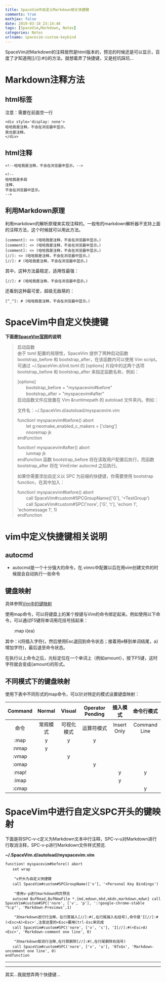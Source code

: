 ```yaml
---
title: SpaceVim中自定义Markdown相关快捷键
comments: true
mathjax: false
date: 2019-03-18 23:14:48
tags: [SpaceVim,Markdown, Notes]
categories: Notes
urlname: spacevim-custom-keybind
---
```


<meta name="referrer" content="no-referrer" />

  SpaceVim对Markdown的注释居然是html版本的，预览的时候还是可以显示，百度了才知道用[[//]]:#()的方法，就想着弄了快捷键，又是挖坑踩坑...
  <!--more-->
# Markdown注释方法

## html标签 
注意：需要在前面空一行
```
<div style='display: none'>
哈哈我是注释，不会在浏览器中显示。
我也是注释。
</div>
```

## html注释
```
<!--哈哈我是注释，不会在浏览器中显示。-->

<!--
哈哈我是多段
注释，
不会在浏览器中显示。
-->
```

## 利用Markdown原理
利用markdown的解析原理来实现注释的。一般有的markdown解析器不支持上面的注释方法，这个时候就可以用此方法。

```
[comment]: <> (哈哈我是注释，不会在浏览器中显示。)
[comment]: <> (哈哈我是注释，不会在浏览器中显示。)
[comment]: <> (哈哈我是注释，不会在浏览器中显示。)
[//]: <> (哈哈我是注释，不会在浏览器中显示。)
[//]: # (哈哈我是注释，不会在浏览器中显示。)
```

其中，这种方法最稳定，适用性最强：
```
[//]: # (哈哈我是注释，不会在浏览器中显示。)
```

还看到这种最可爱，超级无敌萌的：
```
[^_^]: # (哈哈我是注释，不会在浏览器中显示。)
```

# SpaceVim中自定义快捷键
**下面是[SpaceVim官网](https://spacevim.org/cn)的说明**
> 启动函数   
> 由于 toml 配置的局限性，SpaceVim 提供了两种启动函数 bootstrap_before 和 bootstrap_after，在该函数内可以使用 Vim script。 
> 可通过 ~/.SpaceVim.d/init.toml 的 [options] 片段中的这两个选项 bootstrap_before 和 bootstrap_after 来指定函数名称，例如：
> 
> [options]  
> 　　bootstrap_before = "myspacevim#before"  
>  　　bootstrap_after  = "myspacevim#after"  
> 启动函数文件应放置在 Vim &runtimepath 的 autoload 文件夹内。例如：
> 
> 文件名：~/.SpaceVim.d/autoload/myspacevim.vim
> 
> function! myspacevim#before() abort  
> 　　let g:neomake_enabled_c_makers = ['clang']  
> 　　nnoremap jk <esc>  
> endfunction
> 
> function! myspacevim#after() abort  
> 　　iunmap jk  
> endfunction
> 函数 bootstrap_before 将在读取用户配置后执行，而函数 bootstrap_after 将在 VimEnter autocmd 之后执行。
> 
> 如果你需要添加自定义以 SPC 为前缀的快捷键，你需要使用 bootstrap function，在其中加入：
> 
> function! myspacevim#before() abort  
> 　　call SpaceVim#custom#SPCGroupName(['G'], '+TestGroup')  
> 　　call SpaceVim#custom#SPC('nore', ['G', 't'], 'echom 1', 'echomessage 1', 1)  
> endfunction

# vim中定义快捷键相关说明

## autocmd
- autocmd是一个十分强大的命令，在.vimrc中配置以后在用vim创建文件的时候就会自动执行一些命令

## 键盘映射
具体参照[Vim中的键映射](https://www.cnblogs.com/softwaretesting/archive/2011/09/28/2194515.html)


使用map命令，可以将键盘上的某个按键与Vim的命令绑定起来。例如使用以下命令，可以通过F5键将单词用花括号括起来：   

　　:map <F5> i{e<Esc>a}<Esc>  

其中：i{将插入字符{，然后使用Esc退回到命令状态；接着用e移到单词结尾，a}增加字符}，最后退至命令状态。

在执行以上命令之后，光标定位在一个单词上（例如amount），按下F5键，这时字符就会变成{amount}的形式。   

## 不同模式下的键盘映射
使用下表中不同形式的map命令，可以针对特定的模式设置键盘映射：


| Command  | Normal   | Visual    |Operator Pending |   插入模式  |命令行模式     |
| 	:---:  |	:---:   |	:---:     |	:---:           |	:---:       |	:---:         |
|   命令 	 | 常规模式 |可视化模式 |运算符模式       |	Insert Only | Command Line  |
| :map	   |     y	  |      y    |       	y       |             |               |    
| :nmap	   | y        |           |                 |             |               | 
| :vmap	 	 |          |       y   |                 |             |               |           
| :omap	 	 |          |           |        y        |             |               |  
| :map!	 	 |          |           |                 |       	y	  |     y         |         
| :imap	 	 |          |           |                 |    	y       |               |       
| :cmap	 	 |          |           |                 |             |     	y       |   

# SpaceVim中进行自定义SPC开头的键映射
下面是将SPC-v-c定义为Markdown文本中行注释，SPC-v-u对Markdown进行行取消注释，SPC-v-p进行Markdown文件样式预览.

**~/.SpaceVim.d/autoload/myspacevim.vim**

```
function! myspacevim#before() abort
　　set wrap

    "v开头为自定义快捷键
　　call SpaceVim#custom#SPCGroupName(['v'], '+Personal Key Bindings')

    "使用v-p进行markdown网页预览
　　autocmd BufRead,BufNewFile *.{md,mdown,mkd,mkdn,markdown,mdwn} call SpaceVim#custom#SPC('nore', ['v', 'p'], ':!google-chrome-stable "%:p"', 'Markdown-Previews',1)

    "对markdown进行行注释，在行首插入[//]:#(,在行尾插入右括号),命令是'I[//]:#(<Esc>A)<Esc>',注意这里的<Esc>要用Ctrl-Esc来完成 
　　call SpaceVim#custom#SPC('nore', ['v', 'c'], 'I[//]:#(<Esc>A)<Esc>', 'Markdown-comment one line', 0)

    "对markdown取消行注释,在行首删除[//]:#(,在行尾删除右括号)
　　call SpaceVim#custom#SPC('nore', ['v', 'u'], '07x$x', 'Markdown-uncomment one line', 0)
endfunction

```

---------------
---------------

其实...我就想弄两个快捷键...
